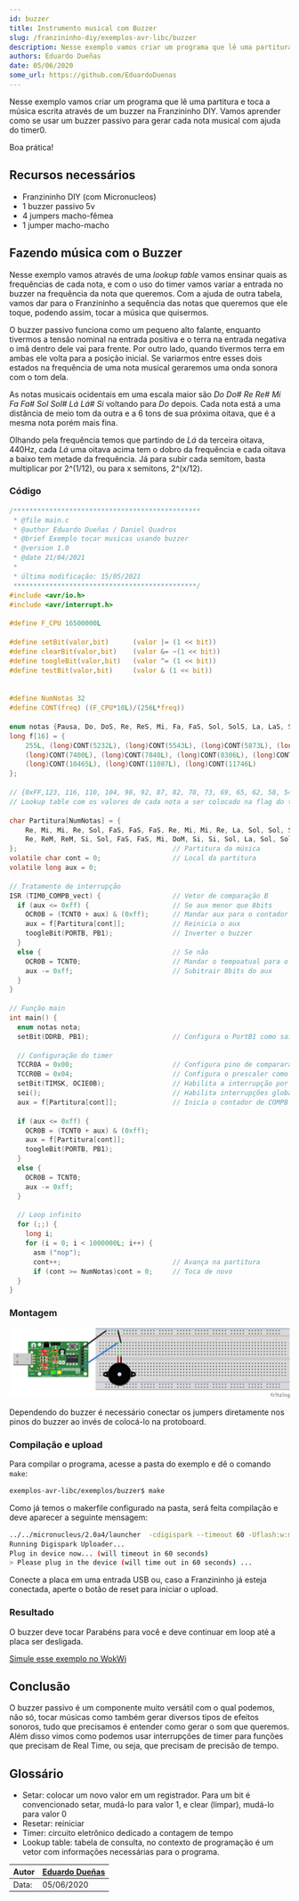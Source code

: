 ```yaml
---
id: buzzer
title: Instrumento musical com Buzzer
slug: /franzininho-diy/exemplos-avr-libc/buzzer
description: Nesse exemplo vamos criar um programa que lê uma partitura e toca a música escrita através de um buzzer no Franzininho DIY
authors: Eduardo Dueñas
date: 05/06/2020
some_url: https://github.com/EduardoDuenas
---
```


Nesse exemplo vamos criar um programa que lê uma partitura e toca a música escrita através de um buzzer na Franzininho DIY. Vamos aprender como se usar um buzzer passivo para gerar cada nota musical com ajuda do timer0.

Boa prática!

## **Recursos necessários**

- Franzininho DIY (com Micronucleos)
- 1 buzzer passivo 5v
- 4 jumpers macho-fêmea
- 1 jumper macho-macho

## **Fazendo música com o Buzzer**

Nesse exemplo vamos através de uma *lookup table* vamos ensinar quais as frequências de cada nota, e com o uso do timer vamos variar a entrada no buzzer na frequência da nota que queremos. Com a ajuda de outra tabela, vamos dar para o Franzininho a sequência das notas que queremos que ele toque, podendo assim, tocar a música que quisermos.

O buzzer passivo funciona como um pequeno alto falante, enquanto tivermos a tensão nominal na entrada positiva e o terra na entrada negativa o imã dentro dele vai para frente. Por outro lado, quando tivermos terra em ambas ele volta para a posição inicial. Se variarmos entre esses dois estados na frequência de uma nota musical geraremos uma onda sonora com o tom dela.

As notas musicais ocidentais em uma escala maior são *Do Do# Re Re# Mi Fa Fa# Sol Sol# Lá Lá# Si* voltando para *Do* depois. Cada nota está a uma distância de meio tom da outra e a 6 tons de sua próxima oitava, que é a mesma nota porém mais fina.

Olhando pela frequência temos que partindo de *Lá* da terceira oitava, 440Hz, cada *Lá* uma oitava acima tem o dobro da frequência e cada oitava a baixo tem metade da frequência. Já para subir cada semitom, basta multiplicar por 2^(1/12), ou para x semitons, 2^(x/12).

### **Código**

```c
/***********************************************
 * @file main.c
 * @author Eduardo Dueñas / Daniel Quadros
 * @brief Exemplo tocar musicas usando buzzer
 * @version 1.0
 * @date 21/04/2021
 *
 * última modificação: 15/05/2021
 **********************************************/
#include <avr/io.h>
#include <avr/interrupt.h>

#define F_CPU 16500000L

#define setBit(valor,bit)      (valor |= (1 << bit))
#define clearBit(valor,bit)    (valor &= ~(1 << bit))
#define toogleBit(valor,bit)   (valor ^= (1 << bit))
#define testBit(valor,bit)     (valor & (1 << bit))


#define NumNotas 32
#define CONT(freq) ((F_CPU*10L)/(256L*freq))

enum notas {Pausa, Do, DoS, Re, ReS, Mi, Fa, FaS, Sol, SolS, La, LaS, Si, DoM, DoSM, ReM};
long f[16] = {
    255L, (long)CONT(5232L), (long)CONT(5543L), (long)CONT(5873L), (long)CONT(6222L), (long)CONT(6592L), (long)CONT(6984L),
    (long)CONT(7400L), (long)CONT(7840L), (long)CONT(8306L), (long)CONT(8800L), (long)CONT(9323L), (long)CONT(9877L),
    (long)CONT(10465L), (long)CONT(11087L), (long)CONT(11746L)
};

// {0xFF,123, 116, 110, 104, 98, 92, 87, 82, 78, 73, 69, 65, 62, 58, 54}
// Lookup table com os valores de cada nota a ser colocado na flag do timer

char Partitura[NumNotas] = {
    Re, Mi, Mi, Re, Sol, FaS, FaS, FaS, Re, Mi, Mi, Re, La, Sol, Sol, Sol,
    Re, ReM, ReM, Si, Sol, FaS, FaS, Mi, DoM, Si, Si, Sol, La, Sol, Sol, Sol
};                                       // Partitura da música
volatile char cont = 0;                  // Local da partitura
volatile long aux = 0;

// Tratamento de interrupção
ISR (TIM0_COMPB_vect) {                  // Vetor de comparação B
  if (aux <= 0xff) {                     // Se aux menor que 8bits
    OCR0B = (TCNT0 + aux) & (0xff);      // Mandar aux para o contador
    aux = f[Partitura[cont]];            // Reinicia o aux
    toogleBit(PORTB, PB1);               // Inverter o buzzer
  }
  else {                                 // Se não
    OCR0B = TCNT0;                       // Mandar o tempoatual para o contador, o mesmo que esperar um overflow
    aux -= 0xff;                         // Subitrair 8bits do aux
  }
}

// Função main
int main() {
  enum notas nota;
  setBit(DDRB, PB1);                     // Configura o PortB1 como saída, pino do buzzer

  // Configuração do timer
  TCCR0A = 0x00;                         // Configura pino de compararação desconectado
  TCCR0B = 0x04;                         // Configura o prescaler como 256
  setBit(TIMSK, OCIE0B);                 // Habilita a interrupção por comparação de COMPB
  sei();                                 // Habilita interrupções globais
  aux = f[Partitura[cont]];              // Inicia o contador de COMPB

  if (aux <= 0xff) {
    OCR0B = (TCNT0 + aux) & (0xff);
    aux = f[Partitura[cont]];
    toogleBit(PORTB, PB1);
  }
  else {
    OCR0B = TCNT0;
    aux -= 0xff;
  }

  // Loop infinito
  for (;;) {
    long i;
    for (i = 0; i < 1000000L; i++) {
      asm ("nop");
      cont++;                            // Avança na partitura
      if (cont >= NumNotas)cont = 0;     // Toca de novo
  }
}
```

### **Montagem**

![circuito buzzer](img/0x07/Exemplo_Buzzer_Circuito.png)

Dependendo do buzzer é necessário conectar os jumpers diretamente nos pinos do buzzer ao invés de colocá-lo na protoboard.

### **Compilação e upload**

Para compilar o programa, acesse a pasta do exemplo e dê o comando `make`:

```bash
exemplos-avr-libc/exemplos/buzzer$ make
```

Como já temos o makerfile configurado na pasta, será feita compilação e deve aparecer a seguinte mensagem:

```bash
../../micronucleus/2.0a4/launcher  -cdigispark --timeout 60 -Uflash:w:main.hex:i
Running Digispark Uploader...
Plug in device now... (will timeout in 60 seconds)
> Please plug in the device (will time out in 60 seconds) ...
```

Conecte a placa em uma entrada USB ou, caso a Franzininho já esteja conectada, aperte o botão de reset para iniciar o upload.

### **Resultado**

O buzzer deve tocar Parabéns para você e deve continuar em loop até a placa ser desligada.

[Simule esse exemplo no WokWi](https://wokwi.com/arduino/projects/302834828095521293)

## **Conclusão**

O buzzer passivo é um componente muito versátil com o qual podemos, não só, tocar músicas como também gerar diversos tipos de efeitos sonoros, tudo que precisamos é entender como gerar o som que queremos. Além disso vimos como podemos usar interrupções de timer para funções que precisam de Real Time, ou seja, que precisam de precisão de tempo.

## Glossário

- Setar: colocar um novo valor em um registrador. Para um bit é convencionado setar, mudá-lo para valor 1, e clear (limpar), mudá-lo para valor 0
- Resetar: reiniciar
- Timer: circuito eletrônico dedicado a contagem de tempo
- Lookup table: tabela de consulta, no contexto de programação é um vetor com informações necessárias para o programa.

| Autor | [Eduardo Dueñas](https://github.com/EduardoDuenas) |
|-------|-------------|
| Data: | 05/06/2020  |
